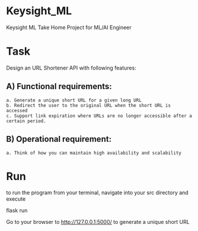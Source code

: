 # Keysight_ML
Keysight ML Take Home Project for ML/AI Engineer

# Task

Design an URL Shortener API with following features:
## A) Functional requirements:
    a. Generate a unique short URL for a given long URL
    b. Redirect the user to the original URL when the short URL is accessed
    c. Support link expiration where URLs are no longer accessible after a certain period.

## B) Operational requirement:
    a. Think of how you can maintain high availability and scalability

# Run

to run the program from your terminal, navigate into your src directory and execute

flask run

Go to your browser to 
    http://127.0.0.1:5000/ to generate a unique short URL
